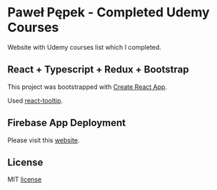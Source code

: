 # Paweł Pępek - Completed Udemy Courses

Website with Udemy courses list which I completed.

## React + Typescript + Redux + Bootstrap

This project was bootstrapped with [Create React App](https://github.com/facebook/create-react-app).

Used [react-tooltip](https://www.npmjs.com/package/react-tooltip). 

## Firebase App Deployment

Please visit this [website](https://udemycoursespp.web.app).

## License

MIT [license](https://github.com/pawelpepek/ucourses/blob/main/LICENSE)
